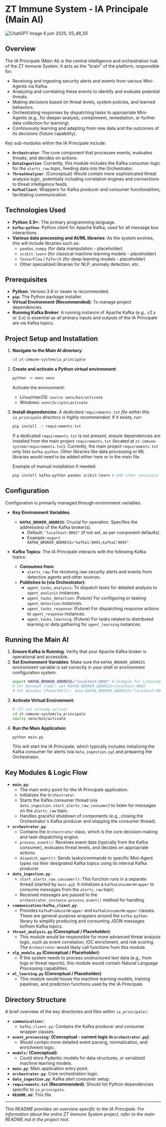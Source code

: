 # ZT Immune System - IA Principale (Main AI)

![ChatGPT Image 6 juin 2025, 05_46_55](https://github.com/user-attachments/assets/e2bc1224-0791-44e7-b6a1-38726a5d208c)



## Overview

The IA Principale (Main AI) is the central intelligence and orchestration hub of the ZT Immune System. It acts as the "brain" of the platform, responsible for:

-   Receiving and ingesting security alerts and events from various Mini-Agents via Kafka.
-   Analyzing and correlating these events to identify and evaluate potential threats.
-   Making decisions based on threat levels, system policies, and learned behaviors.
-   Orchestrating responses by dispatching tasks to appropriate Mini-Agents (e.g., for deeper analysis, containment, remediation, or further data collection for learning).
-   Continuously learning and adapting from new data and the outcomes of its decisions (future capability).

Key sub-modules within the IA Principale include:
-   **`Orchestrator`**: The core component that processes events, evaluates threats, and decides on actions.
-   **`DataIngestion`**: Currently, this module includes the Kafka consumer logic for the `alerts_raw` topic, feeding data into the Orchestrator.
-   **`ThreatAnalyzer`**: (Conceptual) Would contain more sophisticated threat analysis logic, potentially including correlation engines and connections to threat intelligence feeds.
-   **`KafkaClient`**: Wrappers for Kafka producer and consumer functionalities, facilitating communication.

## Technologies Used

-   **Python 3.9+**: The primary programming language.
-   **`kafka-python`**: Python client for Apache Kafka, used for all message bus interactions.
-   **Various data processing and AI/ML libraries**: As the system evolves, this will include libraries such as:
    -   `pandas`, `numpy` (for data manipulation - placeholder)
    -   `scikit-learn` (for classical machine learning models - placeholder)
    -   `TensorFlow` / `PyTorch` (for deep learning models - placeholder)
    -   Other specialized libraries for NLP, anomaly detection, etc.

## Prerequisites

-   **Python**: Version 3.9 or newer is recommended.
-   **`pip`**: The Python package installer.
-   **Virtual Environment (Recommended)**: To manage project dependencies.
-   **Running Kafka Broker**: A running instance of Apache Kafka (e.g., v2.x or 3.x) is essential as all primary inputs and outputs of the IA Principale are via Kafka topics.

## Project Setup and Installation

1.  **Navigate to the Main AI directory**:
    ```bash
    cd zt-immune-system/ia_principale
    ```

2.  **Create and activate a Python virtual environment**:
    ```bash
    python -m venv venv
    ```
    Activate the environment:
    -   Linux/macOS: `source venv/bin/activate`
    -   Windows: `venv\Scripts\activate`

3.  **Install dependencies**:
    *A dedicated `requirements.txt` file within this `ia_principale` directory is highly recommended.* If it exists, run:
    ```bash
    pip install -r requirements.txt
    ```
    If a dedicated `requirements.txt` is not present, ensure dependencies are installed from the main project `requirements.txt` (located at `zt-immune-system/requirements.txt`). Currently, the main project `requirements.txt` only lists `kafka-python`. Other libraries like data processing or ML libraries would need to be added either here or in the main file.

    Example of manual installation if needed:
    ```bash
    pip install kafka-python pandas scikit-learn # Add other necessary libraries
    ```

## Configuration

Configuration is primarily managed through environment variables.

-   **Key Environment Variables**:
    -   **`KAFKA_BROKER_ADDRESS`**: Crucial for operation. Specifies the address(es) of the Kafka broker(s).
        -   Default: `"localhost:9092"` (if not set, as per component defaults).
        -   Example: `export KAFKA_BROKER_ADDRESS="kafka1:9093,kafka2:9093"`

-   **Kafka Topics**:
    The IA Principale interacts with the following Kafka topics:
    -   **Consumes from**:
        -   `alerts_raw`: For receiving raw security alerts and events from detection agents and other sources.
    -   **Publishes to (via Orchestrator)**:
        -   `agent_tasks_analysis`: To dispatch tasks for detailed analysis to `agent_analysis` instances.
        -   `agent_tasks_detection`: (Future) For configuring or tasking `agent_detection` instances.
        -   `agent_tasks_response`: (Future) For dispatching response actions to `agent_response` instances.
        -   `agent_tasks_learning`: (Future) For tasks related to distributed learning or data gathering for `agent_learning` instances.

## Running the Main AI

1.  **Ensure Kafka is Running**: Verify that your Apache Kafka broker is operational and accessible.
2.  **Set Environment Variables**: Make sure the `KAFKA_BROKER_ADDRESS` environment variable is set correctly in your shell or environment configuration system.
    ```bash
    export KAFKA_BROKER_ADDRESS="localhost:9092" # Example for Linux/macOS
    # For Windows (cmd): set KAFKA_BROKER_ADDRESS=localhost:9092
    # For Windows (PowerShell): $env:KAFKA_BROKER_ADDRESS="localhost:9092"
    ```
3.  **Activate Virtual Environment**:
    ```bash
    # (If not already active)
    cd zt-immune-system/ia_principale
    source venv/bin/activate
    ```
4.  **Run the Main Application**:
    ```bash
    python main.py
    ```
    This will start the IA Principale, which typically includes initializing the Kafka consumer for alerts (via `data_ingestion.py`) and preparing the Orchestrator.

## Key Modules & Logic Flow

-   **`main.py`**:
    -   The main entry point for the IA Principale application.
    -   Initializes the `Orchestrator`.
    -   Starts the Kafka consumer thread (via `data_ingestion.start_alerts_raw_consumer`) to listen for messages on the `alerts_raw` topic.
    -   Handles graceful shutdown of components (e.g., closing the Orchestrator's Kafka producer and stopping the consumer thread).
-   **`orchestrator.py`**:
    -   Contains the `Orchestrator` class, which is the core decision-making and task-dispatching engine.
    -   `process_event()`: Receives event data (typically from the Kafka consumer), evaluates threat levels, and decides on appropriate actions.
    -   `dispatch_agent()`: Sends tasks/commands to specific Mini-Agent types via their designated Kafka topics using its internal Kafka producer.
-   **`data_ingestion.py`**:
    -   `start_alerts_raw_consumer()`: This function runs in a separate thread (started by `main.py`). It initializes a `KafkaConsumerWrapper` to consume messages from the `alerts_raw` topic.
    -   Received messages are passed to the `orchestrator_instance.process_event()` method for handling.
-   **`communication/kafka_client.py`**:
    -   Provides `KafkaProducerWrapper` and `KafkaConsumerWrapper` classes. These are general-purpose wrappers around the `kafka-python` library to simplify producing and consuming JSON messages to/from Kafka topics.
-   **`threat_analysis.py` (Conceptual / Placeholder)**:
    -   This module would be responsible for more advanced threat analysis logic, such as event correlation, IOC enrichment, and risk scoring. The `Orchestrator` would likely call functions from this module.
-   **`nlp_module.py` (Conceptual / Placeholder)**:
    -   If the system needs to process unstructured text data (e.g., from logs or threat reports), this module would contain Natural Language Processing capabilities.
-   **`ml_learning.py` (Conceptual / Placeholder)**:
    -   This module would house the machine learning models, training pipelines, and prediction functions used by the IA Principale.

## Directory Structure

A brief overview of the key directories and files within `ia_principale/`:

-   **`communication/`**:
    -   `kafka_client.py`: Contains the Kafka producer and consumer wrapper classes.
-   **`event_processing/` (Conceptual - current logic in `orchestrator.py`)**:
    -   Would contain more detailed event parsing, normalization, and enrichment logic.
-   **`models/` (Conceptual)**:
    -   Could store Pydantic models for data structures, or serialized machine learning models.
-   **`main.py`**: Main application entry point.
-   **`orchestrator.py`**: Core orchestration logic.
-   **`data_ingestion.py`**: Kafka alert consumer setup.
-   **`requirements.txt` (Recommended)**: Should list Python dependencies specific to `ia_principale`.
-   **`README.md`**: This file.

---
*This README provides an overview specific to the IA Principale. For information about the entire ZT Immune System project, refer to the main README.md in the project root.*
